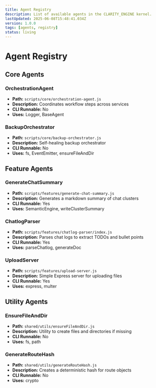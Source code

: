 ```yaml
---
title: Agent Registry
description: List of available agents in the CLARITY_ENGINE kernel.
lastUpdated: 2025-06-08T15:48:41.034Z
version: 1.0.0
tags: [agents, registry]
status: living
---
```


# Agent Registry

## Core Agents

### OrchestrationAgent

- **Path:** `scripts/core/orchestration-agent.js`
- **Description:** Coordinates workflow steps across services
- **CLI Runnable:** No
- **Uses:** Logger, BaseAgent

### BackupOrchestrator

- **Path:** `scripts/core/backup-orchestrator.js`
- **Description:** Self-healing backup orchestrator
- **CLI Runnable:** No
- **Uses:** fs, EventEmitter, ensureFileAndDir

## Feature Agents

### GenerateChatSummary

- **Path:** `scripts/features/generate-chat-summary.js`
- **Description:** Generates a markdown summary of chat clusters
- **CLI Runnable:** Yes
- **Uses:** SemanticEngine, writeClusterSummary

### ChatlogParser

- **Path:** `scripts/features/chatlog-parser/index.js`
- **Description:** Parses chat logs to extract TODOs and bullet points
- **CLI Runnable:** Yes
- **Uses:** parseChatlog, generateDoc

### UploadServer

- **Path:** `scripts/features/upload-server.js`
- **Description:** Simple Express server for uploading files
- **CLI Runnable:** Yes
- **Uses:** express, multer

## Utility Agents

### EnsureFileAndDir

- **Path:** `shared/utils/ensureFileAndDir.js`
- **Description:** Utility to create files and directories if missing
- **CLI Runnable:** No
- **Uses:** fs, path

### GenerateRouteHash

- **Path:** `shared/utils/generateRouteHash.js`
- **Description:** Creates a deterministic hash for route objects
- **CLI Runnable:** No
- **Uses:** crypto
